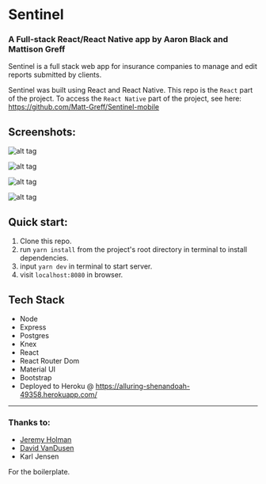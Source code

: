 
# Sentinel

### A Full-stack React/React Native app by Aaron Black and Mattison Greff

Sentinel is a full stack web app for insurance companies to manage and edit reports submitted by clients. 

Sentinel was built using React and React Native. This repo is the `React` part of the project. To access the `React Native` part of the project, see here: https://github.com/Matt-Greff/Sentinel-mobile

## Screenshots:

![alt tag](https://github.com/Matt-Greff/Sentinel/blob/master/docs/Screen%20Shot%202018-07-13%20at%209.45.31%20PM.png)

![alt tag](https://github.com/Matt-Greff/Sentinel/blob/master/docs/Screen%20Shot%202018-07-13%20at%209.46.03%20PM.png)

![alt tag](https://github.com/Matt-Greff/Sentinel/blob/master/docs/Screen%20Shot%202018-07-13%20at%209.45.45%20PM.png)

![alt tag](https://github.com/Matt-Greff/Sentinel/blob/master/docs/Screen%20Shot%202018-07-30%20at%208.21.21%20PM.png)



## Quick start:

1. Clone this repo.
2. run `yarn install` from the project's root directory in terminal to install dependencies. 
2. input `yarn dev` in terminal to start server.
3. visit `localhost:8080` in browser.


## Tech Stack

- Node
- Express
- Postgres
- Knex
- React
- React Router Dom
- Material UI
- Bootstrap
- Deployed to Heroku @ https://alluring-shenandoah-49358.herokuapp.com/

---

### Thanks to: 
* [Jeremy Holman]()
* [David VanDusen](https://github.com/davidvandusen/react-webpack-boilerplate)
* Karl Jensen

For the boilerplate.

